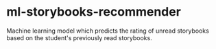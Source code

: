 # ml-storybooks-recommender
Machine learning model which predicts the rating of unread storybooks based on the student's previously read storybooks.
